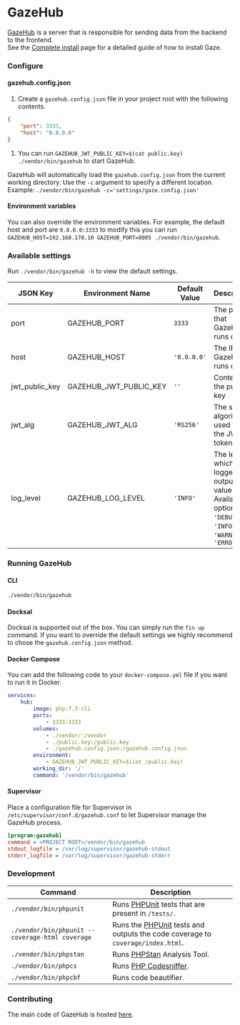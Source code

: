 # GazeHub
[GazeHub](https://github.com/isaaceindhoven/GazeHub) is a server that is responsible for sending data from the backend to the frontend. <br/>See the [Complete install](complete-install.md) page for a detailed guide of how to install Gaze.

### Configure

<!-- tabs:start -->

#### **gazehub.config.json**

1. Create a `gazehub.config.json` file in your project root with the following contents.
```json
{
    "port": 3333,
    "host": "0.0.0.0"
}
```
1. You can run `GAZEHUB_JWT_PUBLIC_KEY=$(cat public.key) ./vendor/bin/gazehub` to start GazeHub.

GazeHub will automatically load the `gazehub.config.json` from the current working directory. Use the `-c` argument to specify a different location. Example: `./vendor/bin/gazehub -c='settings/gaze.config.json'`

#### **Environment variables**

You can also override the environment variables. For example, the default host and port are `0.0.0.0:3333` to modify this you can run `GAZEHUB_HOST=192.168.178.10 GAZEHUB_PORT=8005 ./vendor/bin/gazehub`.

<!-- tabs:end -->

### Available settings
Run `./vendor/bin/gazehub -h` to view the default settings.

|JSON Key|Environment Name|Default Value|Description|
|---|---|---|---|
|port|GAZEHUB_PORT|`3333`|The port that GazeHub runs on.|
|host|GAZEHUB_HOST|`'0.0.0.0'`|The IP that GazeHub runs on.|
|jwt_public_key|GAZEHUB_JWT_PUBLIC_KEY|`''`|Content of the public key|
|jwt_alg|GAZEHUB_JWT_ALG|`'RS256'`|The signing algorithm used for the JWT tokens|
|log_level|GAZEHUB_LOG_LEVEL|`'INFO'`| The level at which the logger will output a value. Available options are: `'DEBUG'`, `'INFO'`, `'WARN'` and `'ERROR'`|

### Running GazeHub

<!-- tabs:start -->

#### **CLI**

```bash
./vendor/bin/gazehub
```

#### **Docksal**

Docksal is supported out of the box. You can simply run the `fin up` command.
If you want to override the default settings we highly recommend to chose the `gazehub.config.json` method.

#### **Docker Compose**

You can add the following code to your `docker-compose.yml` file if you want to run it in Docker.

```yml
services:
    hub:
        image: php:7.3-cli
        ports:
            - 3333:3333
        volumes:
            - ./vendor/:/vendor
            - ./public.key:/public.key
            - ./gazehub.config.json:/gazehub.config.json
        environment:
            - GAZEHUB_JWT_PUBLIC_KEY=$(cat /public.key)
        working_dir: '/'
        command: '/vendor/bin/gazehub'
```

#### **Supervisor**

Place a configuration file for Supervisor in `/etc/supervisor/conf.d/gazehub.conf` to let Supervisor manage the GazeHub process.

```ini
[program:gazehub]
command = <PROJECT ROOT>/vendor/bin/gazehub
stdout_logfile = /var/log/supervisor/gazehub-stdout
stderr_logfile = /var/log/supervisor/gazehub-stderr
```

<!-- tabs:end -->

### Development

| Command | Description |
| ------- | ----------- |
| `./vendor/bin/phpunit` | Runs [PHPUnit](https://phpunit.de/) tests that are present in `/tests/`. |
| `./vendor/bin/phpunit --coverage-html coverage` | Runs the [PHPUnit](https://phpunit.de/) tests and outputs the code coverage to `coverage/index.html`. |
| `./vendor/bin/phpstan` | Runs [PHPStan](https://github.com/phpstan/phpstan) Analysis Tool. |
| `./vendor/bin/phpcs` | Runs [PHP Codesniffer](https://github.com/squizlabs/PHP_CodeSniffer). |
| `./vendor/bin/phpcbf` | Runs code beautifier. |

### Contributing

The main code of GazeHub is hosted [here](https://github.com/isaaceindhoven/GazeHub-src).
